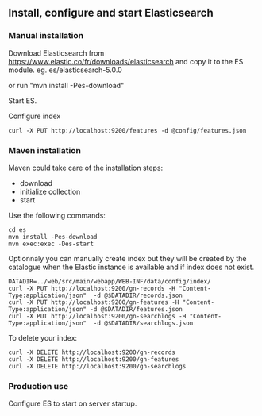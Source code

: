 ## Install, configure and start Elasticsearch

### Manual installation

Download Elasticsearch from https://www.elastic.co/fr/downloads/elasticsearch
and copy it to the ES module. eg. es/elasticsearch-5.0.0

or run "mvn install -Pes-download"

Start ES.

Configure index
```
curl -X PUT http://localhost:9200/features -d @config/features.json
```

### Maven installation

Maven could take care of the installation steps:
* download
* initialize collection
* start

Use the following commands:

```
cd es
mvn install -Pes-download
mvn exec:exec -Des-start
```


Optionnaly you can manually create index but they will be created by the catalogue when 
the Elastic instance is available and if index does not exist.
```
DATADIR=../web/src/main/webapp/WEB-INF/data/config/index/
curl -X PUT http://localhost:9200/gn-records -H "Content-Type:application/json"  -d @$DATADIR/records.json
curl -X PUT http://localhost:9200/gn-features -H "Content-Type:application/json" -d @$DATADIR/features.json
curl -X PUT http://localhost:9200/gn-searchlogs -H "Content-Type:application/json"  -d @$DATADIR/searchlogs.json
```

To delete your index:

```
curl -X DELETE http://localhost:9200/gn-records
curl -X DELETE http://localhost:9200/gn-features
curl -X DELETE http://localhost:9200/gn-searchlogs
```



### Production use

Configure ES to start on server startup.

